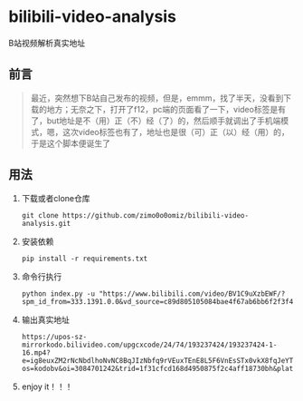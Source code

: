 # bilibili-video-analysis

B站视频解析真实地址

## 前言

> 最近，突然想下B站自己发布的视频，但是，emmm，找了半天，没看到下载的地方；无奈之下，打开了f12，pc端的页面看了一下，video标签是有了，but地址是不（用）正（不）经（了）的，然后顺手就调出了手机端模式，嗯，这次video标签也有了，地址也是很（可）正（以）经（用）的，于是这个脚本便诞生了

## 用法

1. 下载或者clone仓库
    ```shell script
    git clone https://github.com/zimo0o0omiz/bilibili-video-analysis.git
    ```
2. 安装依赖
    ```shell script
    pip install -r requirements.txt
    ```
3. 命令行执行
    ```shell script
    python index.py -u "https://www.bilibili.com/video/BV1C9uXzbEWF/?spm_id_from=333.1391.0.0&vd_source=c89d805105084bae4f67ab6bb6f2f3f4"
    ```
4. 输出真实地址
    ```shell script
    https://upos-sz-mirrorkodo.bilivideo.com/upgcxcode/24/74/193237424/193237424-1-16.mp4?e=ig8euxZM2rNcNbdlhoNvNC8BqJIzNbfq9rVEuxTEnE8L5F6VnEsSTx0vkX8fqJeYTj_lta53NCM=&uipk=5&nbs=1&deadline=1595934868&gen=playurl&
    os=kodobv&oi=3084701242&trid=1f31cfcd168d4950875f2c4aff18730bh&platform=html5&upsig=a623f30125481a3913738ec4ac1a46ea&uparams=e,uipk,nbs,deadline,gen,os,oi,trid,platform&mid=0&logo=80000000
    ```
5. enjoy it！！！